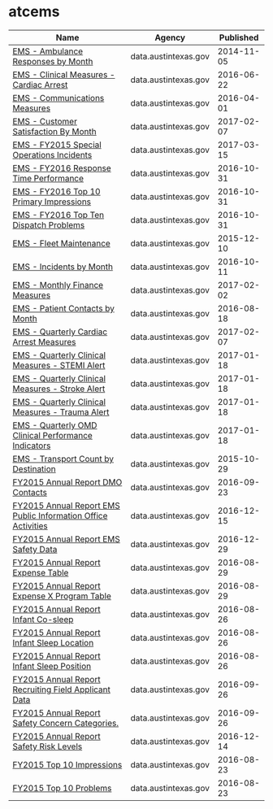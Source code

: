 # atcems

Name | Agency | Published
---- | ---- | ---------
[EMS - Ambulance Responses by Month](../socrata/bptg-ndvw.md) | data.austintexas.gov | 2014-11-05
[EMS - Clinical Measures - Cardiac Arrest](../socrata/7m38-5fag.md) | data.austintexas.gov | 2016-06-22
[EMS - Communications Measures](../socrata/hjne-yn95.md) | data.austintexas.gov | 2016-04-01
[EMS - Customer Satisfaction By Month](../socrata/fszi-c96k.md) | data.austintexas.gov | 2017-02-07
[EMS - FY2015 Special Operations Incidents](../socrata/48n4-9een.md) | data.austintexas.gov | 2017-03-15
[EMS - FY2016 Response Time Performance](../socrata/akcn-m4jp.md) | data.austintexas.gov | 2016-10-31
[EMS - FY2016 Top 10 Primary Impressions](../socrata/qnvv-hkw2.md) | data.austintexas.gov | 2016-10-31
[EMS - FY2016 Top Ten Dispatch Problems](../socrata/etau-83bk.md) | data.austintexas.gov | 2016-10-31
[EMS - Fleet Maintenance](../socrata/5nys-nsyc.md) | data.austintexas.gov | 2015-12-10
[EMS - Incidents by Month](../socrata/gjtj-jt2d.md) | data.austintexas.gov | 2016-10-11
[EMS - Monthly Finance Measures](../socrata/2mb6-tu96.md) | data.austintexas.gov | 2017-02-02
[EMS - Patient Contacts by Month](../socrata/cibe-gpzy.md) | data.austintexas.gov | 2016-08-18
[EMS - Quarterly Cardiac Arrest Measures](../socrata/p2us-27sn.md) | data.austintexas.gov | 2017-02-07
[EMS - Quarterly Clinical Measures - STEMI Alert](../socrata/4cmi-4tip.md) | data.austintexas.gov | 2017-01-18
[EMS - Quarterly Clinical Measures - Stroke Alert](../socrata/6mtx-ivnd.md) | data.austintexas.gov | 2017-01-18
[EMS - Quarterly Clinical Measures - Trauma Alert](../socrata/43eg-euh2.md) | data.austintexas.gov | 2017-01-18
[EMS - Quarterly OMD Clinical Performance Indicators](../socrata/2cxe-9vbj.md) | data.austintexas.gov | 2017-01-18
[EMS - Transport Count by Destination](../socrata/jtkc-5pgh.md) | data.austintexas.gov | 2015-10-29
[FY2015 Annual Report DMO Contacts](../socrata/me9g-u32f.md) | data.austintexas.gov | 2016-09-23
[FY2015 Annual Report EMS Public Information Office Activities](../socrata/hghw-zjns.md) | data.austintexas.gov | 2016-12-15
[FY2015 Annual Report EMS Safety Data](../socrata/a6uh-avtt.md) | data.austintexas.gov | 2016-12-29
[FY2015 Annual Report Expense Table](../socrata/ri2e-zk22.md) | data.austintexas.gov | 2016-08-29
[FY2015 Annual Report Expense X Program Table](../socrata/5efd-pip9.md) | data.austintexas.gov | 2016-08-29
[FY2015 Annual Report Infant Co-sleep](../socrata/hczw-bepk.md) | data.austintexas.gov | 2016-08-26
[FY2015 Annual Report Infant Sleep Location](../socrata/nh2n-meax.md) | data.austintexas.gov | 2016-08-26
[FY2015 Annual Report Infant Sleep Position](../socrata/9883-wyxr.md) | data.austintexas.gov | 2016-08-26
[FY2015 Annual Report Recruiting Field Applicant Data](../socrata/wzpn-8njw.md) | data.austintexas.gov | 2016-09-26
[FY2015 Annual Report Safety Concern Categories.](../socrata/4q6k-ws8w.md) | data.austintexas.gov | 2016-09-26
[FY2015 Annual Report Safety Risk Levels](../socrata/s37r-gu8j.md) | data.austintexas.gov | 2016-12-14
[FY2015 Top 10 Impressions](../socrata/7842-dt52.md) | data.austintexas.gov | 2016-08-23
[FY2015 Top 10 Problems](../socrata/7u4f-uwua.md) | data.austintexas.gov | 2016-08-23

